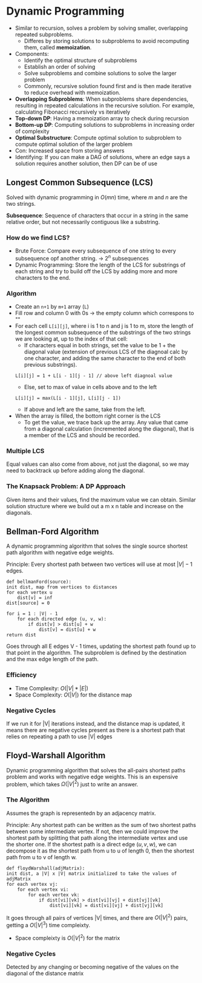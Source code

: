 # Dynamic Programming
* Similar to recursion, solves a problem by solving smaller, overlapping repeated subproblems.
    * Differes by storing solutions to subproblems to avoid recomputing them, called **memoization**.
* Components:
    * Identify the optimal structure of subproblems
    * Establish an order of solving
    * Solve subproblems and combine solutions to solve the larger problem
    * Commonly, recursive solution found first and is then made iterative to reduce overhead with memoization.
* **Overlapping Subproblems**: When subproblems share dependencies, resulting in repeated calculations in the recursive solution. For example, calculating Fibonacci recursively vs iteratively
* **Top-down DP**: Having a memoization array to check during recursion
* **Bottom-up DP**: Computing solutions to subproblems in increasing order of complexity
* **Optimal Substructure**: Compute optimal solution to subproblem to compute optimal solution of the larger problem
* Con: Increased space from storing answers
* Identifying: If you can make a DAG of solutions, where an edge says a solution requires another solution, then DP can be of use

## Longest Common Subsequence (LCS)
Solved with dynamic programming in $O(mn)$ time, where $m$ and $n$ are the two strings.

**Subsequence**: Sequence of characters that occur in a string in the same relative order, but not necessarily
contiguous like a substring.

### How do we find LCS?
* Brute Force: Compare every subsequence of one string to every subsequence opf another string. -> $2^n$ subsequences
* Dynamic Programming: Store the length of the LCS for substrings of each string and try to build off the LCS by adding
more and more characters to the end.

### Algorithm
* Create an `n+1` by `m+1` array (`L`)
* Fill row and column 0 with 0s -> the empty column which correspons to ""
* For each cell `L[i][j]`, where i is 1 to n and j is 1 to m, store the length of the longest common subsequence
of the substrings of the two strings we are looking at, up to the index of that cell:
    * If characters equal in both strings, set the value to be 1 + the diagonal value (extension of previous LCS of 
    the diagnoal calc by one character, and adding the same character to the end of both previous substrings).
    ```
    L[i][j] = 1 + L[i - 1][j - 1] // above left diagnoal value
    ```
    * Else, set to max of value in cells above and to the left
    ``` 
    L[i][j] = max(L[i - 1][j], L[i][j - 1])
    ```
    * If above and left are the same, take from the left.
* When the array is filled, the bottom right corner is the LCS
    * To get the value, we trace back up the array. Any value that came from a diagonal calculation (incremented along the diagonal), that is a member of the LCS and should be recorded.

### Multiple LCS
Equal values can also come from above, not just the diagonal, so we may need to backtrack up before adding along the
diagonal.

### The Knapsack Problem: A DP Approach
Given items and their values, find the maximum value we can obtain. Similar solution structure where we build out a 
m x n table and increase on the diagonals.

## Bellman-Ford Algorithm
A dynamic programming algorithm that solves the single source shortest path algorithm with negative edge weights.

Principle: Every shortest path between two vertices will use at most $|V| - 1$ edges.

```
def bellmanFord(source):
init dist, map from vertices to distances
for each vertex u
    dist[v] = inf
dist[source] = 0

for i = 1 : |V| - 1
    for each directed edge (u, v, w):
        if dist[v] > dist[u] + w
            dist[v] = dist[u] + w
return dist
```

Goes through all E edges V - 1 times, updating the shortest path found up to that point in the algorithm. The subproblem
is defined by the destination and the max edge length of the path.

### Efficiency
* Time Complexity: $O(|V|*|E|)$
* Space Complexity: $O(|V|)$ for the distance map

### Negative Cycles
If we run it for |V| iterations instead, and the distance map is updated, it means there are negative cycles present
as there is a shortest path that relies on repeating a path to use |V| edges

## Floyd-Warshall Algorithm
Dynamic programming algorithm that solves the all-pairs shortest paths problem and works with negative edge weights.
This is an expensive problem, which takes $\Omega(|V|^2)$ just to write an answer.

### The Algorithm
Assumes the graph is representedn by an adjacency matrix.

Principle: Any shortest path can be written as the sum of two shortest paths between some intermediate vertex. If not,
then we could improve the shortest path by splitting that path along the intermediate vertex and use the shorter one. If
the shortest path is a direct edge $(u, v, w)$, we can decompose it as the shortest path from u to u of length 0, then the shortest path from u to v of length w. 

```
def floydWarshall(adjMatrix):
init dist, a |V| x |V| matrix initialized to take the values of adjMatrix
for each vertex vj:
    for each vertex vi:
        for each vertex vk:
            if dist[vi][vk] > dist[vi][vj] + dist[vj][vk]
                dist[vi][vk] = dist[vi][vj] + dist[vj][vk] 
```

It goes through all pairs of vertices |V| times, and there are $O(|V|^2)$ pairs, getting a $O(|V|^3)$ time compleixty.
* Space compleixty is $O(|V|^2)$ for the matrix

### Negative Cycles
Detected by any changing or becoming negative of the values on the diagonal of the distance matrix